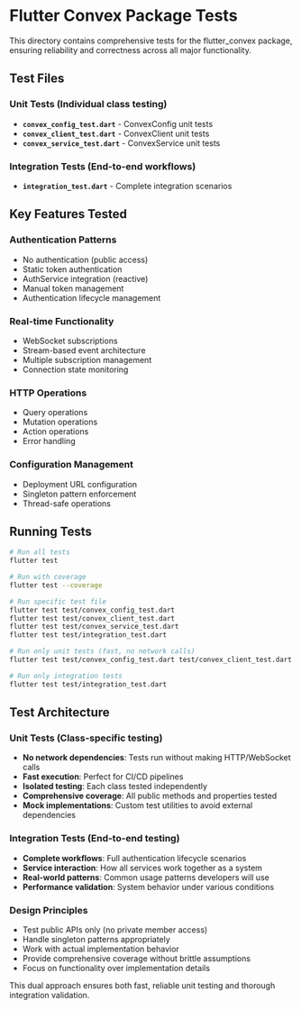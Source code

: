 # Flutter Convex Package Tests

This directory contains comprehensive tests for the flutter_convex package, ensuring reliability and correctness across all major functionality.

## Test Files

### Unit Tests (Individual class testing)
- **`convex_config_test.dart`** - ConvexConfig unit tests 
- **`convex_client_test.dart`** - ConvexClient unit tests 
- **`convex_service_test.dart`** - ConvexService unit tests 

### Integration Tests (End-to-end workflows)
- **`integration_test.dart`** - Complete integration scenarios 

## Key Features Tested

### Authentication Patterns
- No authentication (public access)
- Static token authentication 
- AuthService integration (reactive)
- Manual token management
- Authentication lifecycle management

### Real-time Functionality
- WebSocket subscriptions
- Stream-based event architecture
- Multiple subscription management
- Connection state monitoring

### HTTP Operations
- Query operations
- Mutation operations
- Action operations
- Error handling

### Configuration Management
- Deployment URL configuration
- Singleton pattern enforcement
- Thread-safe operations

## Running Tests

```bash
# Run all tests
flutter test

# Run with coverage
flutter test --coverage

# Run specific test file
flutter test test/convex_config_test.dart
flutter test test/convex_client_test.dart
flutter test test/convex_service_test.dart
flutter test test/integration_test.dart

# Run only unit tests (fast, no network calls)
flutter test test/convex_config_test.dart test/convex_client_test.dart test/convex_service_test.dart

# Run only integration tests
flutter test test/integration_test.dart
```

## Test Architecture

### Unit Tests (Class-specific testing)
- **No network dependencies**: Tests run without making HTTP/WebSocket calls
- **Fast execution**: Perfect for CI/CD pipelines
- **Isolated testing**: Each class tested independently
- **Comprehensive coverage**: All public methods and properties tested
- **Mock implementations**: Custom test utilities to avoid external dependencies

### Integration Tests (End-to-end testing)
- **Complete workflows**: Full authentication lifecycle scenarios
- **Service interaction**: How all services work together as a system
- **Real-world patterns**: Common usage patterns developers will use
- **Performance validation**: System behavior under various conditions

### Design Principles
- Test public APIs only (no private member access)
- Handle singleton patterns appropriately  
- Work with actual implementation behavior
- Provide comprehensive coverage without brittle assumptions
- Focus on functionality over implementation details

This dual approach ensures both fast, reliable unit testing and thorough integration validation.